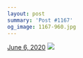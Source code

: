 ```yaml
---
layout: post
summary: 'Post #1167'
og_image: 1167-960.jpg
---
```


<p>
  <time>
    <a href="/1167">June 6, 2020</a>
  </time>
  <a href="/1167">
    <img src="{{ site.assets_url }}/1167-480.jpg" srcset="{{ site.assets_url }}/1167-240.jpg 240w, {{ site.assets_url }}/1167-480.jpg 480w, {{ site.assets_url }}/1167-720.jpg 720w, {{ site.assets_url }}/1167-960.jpg 960w" sizes="(min-width: 700px) 50vw, calc(100vw - 2rem)" />
  </a>
</p>
